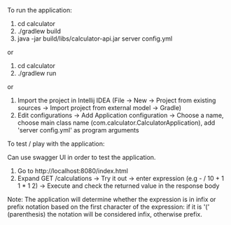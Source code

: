 To run the application:

1. cd calculator
2. ./gradlew build
3. java -jar build/libs/calculator-api.jar server config.yml

or 
1. cd calculator
2. ./gradlew run

or 
1. Import the project in Intellij IDEA (File -> New -> Project from existing sources -> Import project from external model -> Gradle)
2. Edit configurations -> Add Application configuration -> Choose a name, choose main class name (com.calculator.CalculatorApplication), 
   add 'server config.yml' as program arguments
   
To test / play with the application:

Can use swagger UI in order to test the application. 
1. Go to http://localhost:8080/index.html
2. Expand GET /calculations -> Try it out -> enter expression (e.g - / 10 + 1 1 * 1 2) -> Execute and check 
   the returned value in the response body
   
Note: The application will determine whether the expression is in infix or prefix notation based on the first character 
of the expression: if it is '(' (parenthesis) the notation will be considered infix, otherwise prefix.